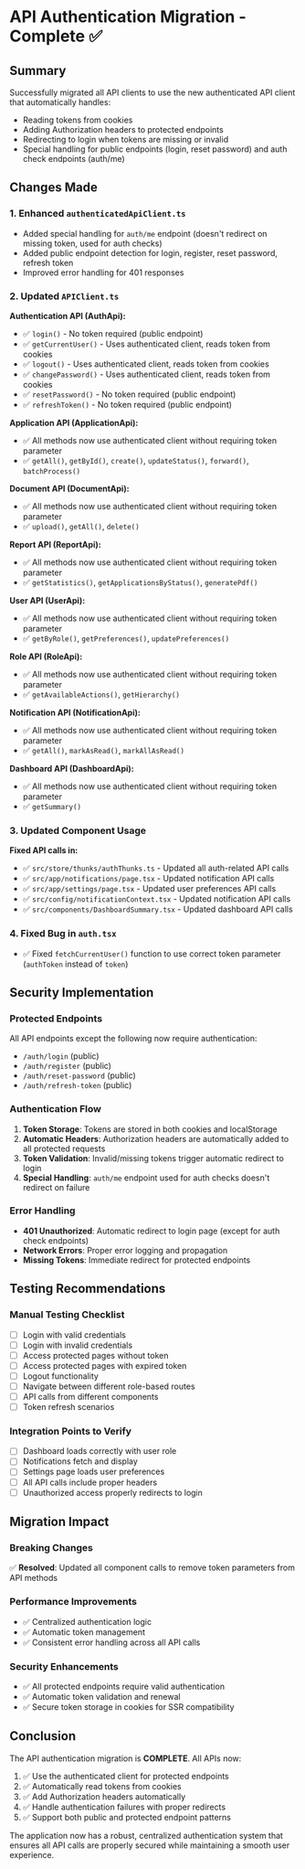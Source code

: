 # API Authentication Migration - Complete ✅

## Summary
Successfully migrated all API clients to use the new authenticated API client that automatically handles:
- Reading tokens from cookies
- Adding Authorization headers to protected endpoints
- Redirecting to login when tokens are missing or invalid
- Special handling for public endpoints (login, reset password) and auth check endpoints (auth/me)

## Changes Made

### 1. Enhanced `authenticatedApiClient.ts`
- Added special handling for `auth/me` endpoint (doesn't redirect on missing token, used for auth checks)
- Added public endpoint detection for login, register, reset password, refresh token
- Improved error handling for 401 responses

### 2. Updated `APIClient.ts`
**Authentication API (AuthApi):**
- ✅ `login()` - No token required (public endpoint)
- ✅ `getCurrentUser()` - Uses authenticated client, reads token from cookies
- ✅ `logout()` - Uses authenticated client, reads token from cookies
- ✅ `changePassword()` - Uses authenticated client, reads token from cookies
- ✅ `resetPassword()` - No token required (public endpoint)
- ✅ `refreshToken()` - No token required (public endpoint)

**Application API (ApplicationApi):**
- ✅ All methods now use authenticated client without requiring token parameter
- ✅ `getAll()`, `getById()`, `create()`, `updateStatus()`, `forward()`, `batchProcess()`

**Document API (DocumentApi):**
- ✅ All methods now use authenticated client without requiring token parameter
- ✅ `upload()`, `getAll()`, `delete()`

**Report API (ReportApi):**
- ✅ All methods now use authenticated client without requiring token parameter
- ✅ `getStatistics()`, `getApplicationsByStatus()`, `generatePdf()`

**User API (UserApi):**
- ✅ All methods now use authenticated client without requiring token parameter
- ✅ `getByRole()`, `getPreferences()`, `updatePreferences()`

**Role API (RoleApi):**
- ✅ All methods now use authenticated client without requiring token parameter
- ✅ `getAvailableActions()`, `getHierarchy()`

**Notification API (NotificationApi):**
- ✅ All methods now use authenticated client without requiring token parameter
- ✅ `getAll()`, `markAsRead()`, `markAllAsRead()`

**Dashboard API (DashboardApi):**
- ✅ All methods now use authenticated client without requiring token parameter
- ✅ `getSummary()`

### 3. Updated Component Usage
**Fixed API calls in:**
- ✅ `src/store/thunks/authThunks.ts` - Updated all auth-related API calls
- ✅ `src/app/notifications/page.tsx` - Updated notification API calls
- ✅ `src/app/settings/page.tsx` - Updated user preferences API calls
- ✅ `src/config/notificationContext.tsx` - Updated notification API calls
- ✅ `src/components/DashboardSummary.tsx` - Updated dashboard API calls

### 4. Fixed Bug in `auth.tsx`
- ✅ Fixed `fetchCurrentUser()` function to use correct token parameter (`authToken` instead of `token`)

## Security Implementation

### Protected Endpoints
All API endpoints except the following now require authentication:
- `/auth/login` (public)
- `/auth/register` (public) 
- `/auth/reset-password` (public)
- `/auth/refresh-token` (public)

### Authentication Flow
1. **Token Storage**: Tokens are stored in both cookies and localStorage
2. **Automatic Headers**: Authorization headers are automatically added to all protected requests
3. **Token Validation**: Invalid/missing tokens trigger automatic redirect to login
4. **Special Handling**: `auth/me` endpoint used for auth checks doesn't redirect on failure

### Error Handling
- **401 Unauthorized**: Automatic redirect to login page (except for auth check endpoints)
- **Network Errors**: Proper error logging and propagation
- **Missing Tokens**: Immediate redirect for protected endpoints

## Testing Recommendations

### Manual Testing Checklist
- [ ] Login with valid credentials
- [ ] Login with invalid credentials  
- [ ] Access protected pages without token
- [ ] Access protected pages with expired token
- [ ] Logout functionality
- [ ] Navigate between different role-based routes
- [ ] API calls from different components
- [ ] Token refresh scenarios

### Integration Points to Verify
- [ ] Dashboard loads correctly with user role
- [ ] Notifications fetch and display
- [ ] Settings page loads user preferences
- [ ] All API calls include proper headers
- [ ] Unauthorized access properly redirects to login

## Migration Impact

### Breaking Changes
✅ **Resolved**: Updated all component calls to remove token parameters from API methods

### Performance Improvements
- ✅ Centralized authentication logic
- ✅ Automatic token management
- ✅ Consistent error handling across all API calls

### Security Enhancements
- ✅ All protected endpoints require valid authentication
- ✅ Automatic token validation and renewal
- ✅ Secure token storage in cookies for SSR compatibility

## Conclusion

The API authentication migration is **COMPLETE**. All APIs now:
1. ✅ Use the authenticated client for protected endpoints
2. ✅ Automatically read tokens from cookies
3. ✅ Add Authorization headers automatically
4. ✅ Handle authentication failures with proper redirects
5. ✅ Support both public and protected endpoint patterns

The application now has a robust, centralized authentication system that ensures all API calls are properly secured while maintaining a smooth user experience.
